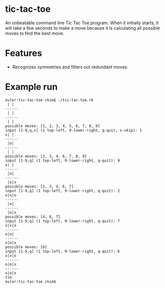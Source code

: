 tic-tac-toe
===========

An unbeatable command line Tic Tac Toe program.  When it initially starts, it will take a few seconds to make a move because it is calculating all possible moves to find the best move.

Features
========
* Recognizes symmetries and filters out redundant moves.

Example run
===========
```
euler:tic-tac-toe ckim$ ./tic-tac-toe.rb
 | |
------
 | |
------
 | |
possible moves: [1, 2, 3, 4, 5, 6, 7, 8, 9]
input [1-9,q,s] (1 top-left, 9-lower-right, q-quit, s-skip): 1
x| |
------
 |o|
------
 | |
possible moves: [2, 3, 4, 6, 7, 8, 9]
input [1-9,q] (1 top-left, 9-lower-right, q-quit): 9
x| |
------
 |o|
------
 |o|x
possible moves: [2, 3, 4, 6, 7]
input [1-9,q] (1 top-left, 9-lower-right, q-quit): 2
x|x|o
------
 |o|
------
 |o|x
possible moves: [4, 6, 7]
input [1-9,q] (1 top-left, 9-lower-right, q-quit): 7
x|x|o
------
o|o|
------
x|o|x
possible moves: [6]
input [1-9,q] (1 top-left, 9-lower-right, q-quit): 6
x|x|o
------
o|o|x
------
x|o|x
tie
euler:tic-tac-toe ckim$
```

